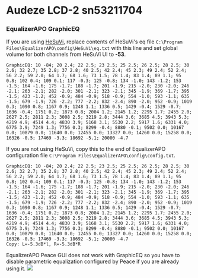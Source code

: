 # Audeze LCD-2 sn53211704
### EqualizerAPO GraphicEQ
If you are using [HeSuVi](https://sourceforge.net/projects/hesuvi/), replace contents of HeSuVi's eq file `C:\Program Files\EqualizerAPO\config\HeSuVi\eq.txt` with this line and set global volume for both channels from HeSuVi UI to **-53**.
```
GraphicEQ: 10 -84; 20 2.4; 22 2.5; 23 2.5; 25 2.5; 26 2.5; 28 2.5; 30 2.6; 32 2.7; 35 2.8; 37 2.8; 40 2.5; 42 2.4; 45 2.3; 49 2.4; 52 2.4; 56 2.2; 59 2.0; 64 1.7; 68 1.6; 73 1.5; 78 1.4; 83 1.4; 89 1.1; 95 0.8; 102 0.4; 109 0.1; 117 -0.3; 125 -0.8; 134 -1.0; 143 -1.2; 153 -1.5; 164 -1.6; 175 -1.7; 188 -1.7; 201 -1.9; 215 -2.0; 230 -2.0; 246 -2.1; 263 -2.1; 282 -2.0; 301 -2.1; 323 -2.1; 345 -1.9; 369 -1.7; 395 -1.5; 423 -1.2; 452 -0.9; 484 -0.9; 518 -0.9; 554 -1.0; 593 -1.1; 635 -1.5; 679 -1.9; 726 -2.2; 777 -2.2; 832 -2.4; 890 -2.0; 952 -0.9; 1019 0.3; 1090 0.8; 1167 0.9; 1248 1.1; 1336 0.5; 1429 -0.4; 1529 -0.7; 1636 -0.4; 1751 0.2; 1873 0.8; 2004 1.2; 2145 1.2; 2295 1.7; 2455 2.0; 2627 2.5; 2811 2.3; 3008 2.5; 3219 2.8; 3444 3.6; 3685 4.5; 3943 5.3; 4219 4.9; 4514 4.4; 4830 3.9; 5168 3.1; 5530 2.2; 5917 1.6; 6331 4.0; 6775 3.9; 7249 1.3; 7756 0.3; 8299 -0.4; 8880 -0.1; 9502 0.0; 10167 0.0; 10879 0.0; 11640 0.0; 12455 0.0; 13327 0.0; 14260 0.0; 15258 0.0; 16326 -0.5; 17469 -3.3; 18692 -5.1; 20000 -4.7
```
If you are not using HeSuVi, copy this to the end of EqualizerAPO configuration file `C:\Program Files\EqualizerAPO\config\config.txt`.
```
GraphicEQ: 10 -84; 20 2.4; 22 2.5; 23 2.5; 25 2.5; 26 2.5; 28 2.5; 30 2.6; 32 2.7; 35 2.8; 37 2.8; 40 2.5; 42 2.4; 45 2.3; 49 2.4; 52 2.4; 56 2.2; 59 2.0; 64 1.7; 68 1.6; 73 1.5; 78 1.4; 83 1.4; 89 1.1; 95 0.8; 102 0.4; 109 0.1; 117 -0.3; 125 -0.8; 134 -1.0; 143 -1.2; 153 -1.5; 164 -1.6; 175 -1.7; 188 -1.7; 201 -1.9; 215 -2.0; 230 -2.0; 246 -2.1; 263 -2.1; 282 -2.0; 301 -2.1; 323 -2.1; 345 -1.9; 369 -1.7; 395 -1.5; 423 -1.2; 452 -0.9; 484 -0.9; 518 -0.9; 554 -1.0; 593 -1.1; 635 -1.5; 679 -1.9; 726 -2.2; 777 -2.2; 832 -2.4; 890 -2.0; 952 -0.9; 1019 0.3; 1090 0.8; 1167 0.9; 1248 1.1; 1336 0.5; 1429 -0.4; 1529 -0.7; 1636 -0.4; 1751 0.2; 1873 0.8; 2004 1.2; 2145 1.2; 2295 1.7; 2455 2.0; 2627 2.5; 2811 2.3; 3008 2.5; 3219 2.8; 3444 3.6; 3685 4.5; 3943 5.3; 4219 4.9; 4514 4.4; 4830 3.9; 5168 3.1; 5530 2.2; 5917 1.6; 6331 4.0; 6775 3.9; 7249 1.3; 7756 0.3; 8299 -0.4; 8880 -0.1; 9502 0.0; 10167 0.0; 10879 0.0; 11640 0.0; 12455 0.0; 13327 0.0; 14260 0.0; 15258 0.0; 16326 -0.5; 17469 -3.3; 18692 -5.1; 20000 -4.7
Copy: L=-5.3dB*l, R=-5.3dB*R
```
EqualizerAPO Peace GUI does not work with GraphicEQ so you have to disable parametric equalization configured by Peace if you are already using it.
![](https://raw.githubusercontent.com/jaakkopasanen/AutoEq/master/results/SBAF-Serious/innerfidelity/onear/Audeze%20LCD-2%20sn53211704/Audeze%20LCD-2%20sn53211704.png)
